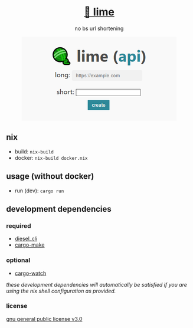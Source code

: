 <a href="https://github.com/fuwn/lime">
<h1 align="center">🧶 lime</h1>
</a>
<p align="center">
no bs url shortening
</p>
<p align="center">
<img src="./assets/screenshot_index.png" alt="screenshot of index page">
</p>

## nix
- build: `nix-build`
- docker: `nix-build docker.nix`

## usage (without docker)
- run (dev): `cargo run`

## development dependencies
### required
- [diesel_cli](https://crates.io/crates/diesel_cli)
- [cargo-make](https://github.com/sagiegurari/cargo-make)

### optional
- [cargo-watch](https://crates.io/crates/cargo-watch)

*these development dependencies will automatically be satisfied if you are using the nix
shell configuration as provided.*

### license
[gnu general public license v3.0](./license)
